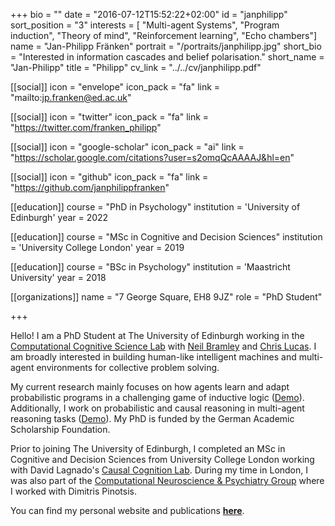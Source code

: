 +++
bio = ""
date = "2016-07-12T15:52:22+02:00"
id = "janphilipp"
sort_position = "3"
interests = [ "Multi-agent Systems", "Program induction", "Theory of mind", "Reinforcement learning", "Echo chambers"]
name = "Jan-Philipp Fränken"
portrait = "/portraits/janphilipp.jpg"
short_bio = "Interested in information cascades and belief polarisation."
short_name = "Jan-Philipp"
title = "Philipp"
cv_link = "../../cv/janphilipp.pdf"

[[social]]
    icon = "envelope"
    icon_pack = "fa"
    link = "mailto:jp.franken@ed.ac.uk"

[[social]]
    icon = "twitter"
    icon_pack = "fa"
    link = "https://twitter.com/franken_philipp"

[[social]]
    icon = "google-scholar"
    icon_pack = "ai"
    link = "https://scholar.google.com/citations?user=s2omqQcAAAAJ&hl=en"

[[social]]
    icon = "github"
    icon_pack = "fa"
    link = "https://github.com/janphilippfranken"


[[education]]
 course = "PhD in Psychology"
 institution = 'University of Edinburgh'
 year = 2022

 [[education]]
  course = "MSc in Cognitive and Decision Sciences"
  institution = 'University College London'
  year = 2019

 [[education]]
  course = "BSc in Psychology"
  institution = 'Maastricht University'
  year = 2018

[[organizations]]
    name = "7 George Square, EH8 9JZ"
    role = "PhD Student"

+++


<!--  I am a PhD student in Neil Bramley's Computational Cognitive Science Lab at the University of Edinburgh. -->

Hello! I am a PhD Student at The University of Edinburgh working in the [Computational Cognitive Science Lab](https://www.bramleylab.ppls.ed.ac.uk/) with [Neil Bramley](https://www.bramleylab.ppls.ed.ac.uk/member/neil/) and [Chris Lucas](https://lucaslab-uoe.github.io/members/chris/). I am broadly interested in building human-like intelligent machines and multi-agent environments for collective problem solving. 

My current research mainly focuses on how agents learn and adapt probabilistic programs in a challenging game of inductive logic ([Demo](http://zendo-cond-3.herokuapp.com/)). Additionally, I work on probabilistic and causal reasoning in multi-agent reasoning tasks ([Demo](https://eco.ppls.ed.ac.uk/~s1938897/space_fish/)). My PhD is funded by the German Academic Scholarship Foundation. 

Prior to joining The University of Edinburgh, I completed an MSc in Cognitive and Decision Sciences from University College London working with David Lagnado's [Causal Cognition Lab](https://www.ucl.ac.uk/lagnado-lab/). During my time in London, I was also part of the [Computational Neuroscience & Psychiatry Group](https://www.pinotsislab.com/) where I worked with Dimitris Pinotsis. 
 


You can find my personal website and publications [**here**](https://janphilippfranken.github.io/).

<!-- You can write $\LaTeX$ and *Markdown* here. -->
